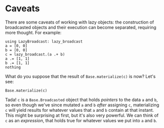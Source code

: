 # Caveats

There are some caveats of working with lazy objects: the construction of
broadcasted objects and their execution can become separated, requiring more
thought. For example:

```@example caveats
using LazyBroadcast: lazy_broadcast
a = [0, 0]
b = [0, 0]
c = lazy_broadcast.(a .+ b)
a .= [1, 1]
b .= [1, 1]
nothing
```

What do you suppose that the result of `Base.materialize(c)` is now? Let's see:

```@example caveats
Base.materialize(c)
```

Tada! `c` is a `Base.Broadcasted` object that holds _pointers_ to the data `a`
and `b`, so even though we've since mutated `a` and `b` _after_ assigning `c`,
materializing `c` will yield results for whatever values that `a` and `b`
contain at that instant. This might be surprising at first, but it's also very
powerful. We can think of `c` as an _expression_, that holds true for whatever
values we put into `a` and `b`.
